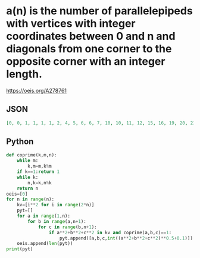 # a\(n\) is the number of parallelepipeds with vertices with integer coordinates between 0 and n and diagonals from one corner to the opposite corner with an integer length\.
https://oeis.org/A278761
## JSON
```JSON
[0, 0, 1, 1, 1, 1, 2, 4, 5, 6, 6, 7, 10, 10, 11, 12, 15, 16, 19, 20, 23, 25, 28, 30, 33, 35, 38, 40, 44, 47, 52, 54, 57, 59, 63, 65, 71, 73, 79, 81, 86, 89, 98, 101, 106, 108, 114, 117, 126, 130, 137, 142, 147, 150, 159, 162, 173, 178, 182]
```
## Python
```Python
def coprime(k,m,n):
    while m:
        k,m=m,k%m
    if k==1:return 1
    while k:
        n,k=k,n%k
    return n
oeis=[0]
for n in range(n):
    kv=[i**2 for i in range(2*n)]
    pyt=[]
    for a in range(1,n):
        for b in range(a,n+1):
            for c in range(b,n+1):
                if a**2+b**2+c**2 in kv and coprime(a,b,c)==1:
                    pyt.append([a,b,c,int((a**2+b**2+c**2)**0.5+0.1)])
    oeis.append(len(pyt))
print(pyt)
```
